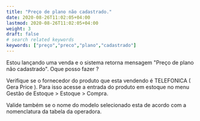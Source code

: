 ```yaml
---
title: "Preço de plano não cadastrado."
date: 2020-08-26T11:02:05+04:00
lastmod: 2020-08-26T11:02:05+04:00
weight: 3
draft: false
# search related keywords
keywords: ["preço","preco","plano","cadastrado"]
---
```


Estou lançando uma venda e o sistema retorna mensagem "Preço de plano não cadastrado". Oque posso fazer ?

Verifique se o fornecedor do produto que esta vendendo é TELEFONICA ( Gera Price ). Para isso acesse a entrada do produto em estoque no menu Gestão de Estoque > Estoque > Compra.

Valide também se o nome do modelo selecionado esta de acordo com a nomenclatura da tabela da operadora.
